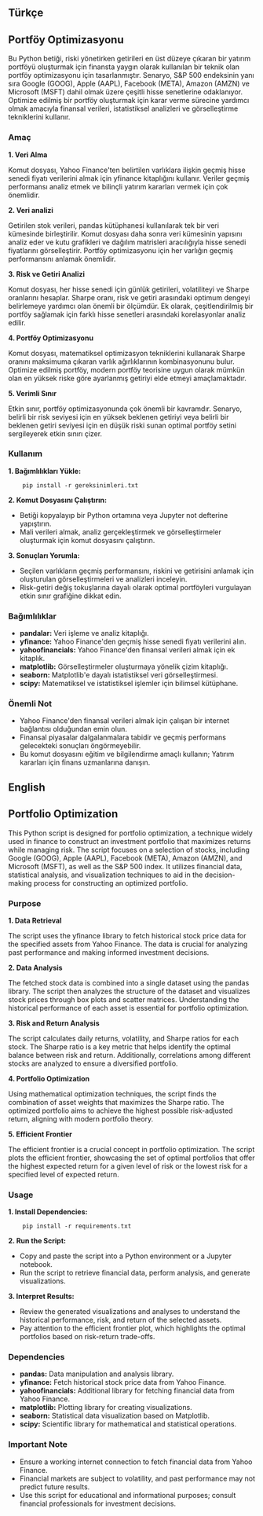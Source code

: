 ## Türkçe
## Portföy Optimizasyonu

Bu Python betiği, riski yönetirken getirileri en üst düzeye çıkaran bir yatırım portföyü oluşturmak için finansta yaygın olarak kullanılan bir teknik olan portföy optimizasyonu için tasarlanmıştır. Senaryo, S&P 500 endeksinin yanı sıra Google (GOOG), Apple (AAPL), Facebook (META), Amazon (AMZN) ve Microsoft (MSFT) dahil olmak üzere çeşitli hisse senetlerine odaklanıyor. Optimize edilmiş bir portföy oluşturmak için karar verme sürecine yardımcı olmak amacıyla finansal verileri, istatistiksel analizleri ve görselleştirme tekniklerini kullanır.

### Amaç

**1. Veri Alma**

Komut dosyası, Yahoo Finance'ten belirtilen varlıklara ilişkin geçmiş hisse senedi fiyatı verilerini almak için yfinance kitaplığını kullanır. Veriler geçmiş performansı analiz etmek ve bilinçli yatırım kararları vermek için çok önemlidir.

**2. Veri analizi**

Getirilen stok verileri, pandas kütüphanesi kullanılarak tek bir veri kümesinde birleştirilir. Komut dosyası daha sonra veri kümesinin yapısını analiz eder ve kutu grafikleri ve dağılım matrisleri aracılığıyla hisse senedi fiyatlarını görselleştirir. Portföy optimizasyonu için her varlığın geçmiş performansını anlamak önemlidir.

**3. Risk ve Getiri Analizi**

Komut dosyası, her hisse senedi için günlük getirileri, volatiliteyi ve Sharpe oranlarını hesaplar. Sharpe oranı, risk ve getiri arasındaki optimum dengeyi belirlemeye yardımcı olan önemli bir ölçümdür. Ek olarak, çeşitlendirilmiş bir portföy sağlamak için farklı hisse senetleri arasındaki korelasyonlar analiz edilir.

**4. Portföy Optimizasyonu**

Komut dosyası, matematiksel optimizasyon tekniklerini kullanarak Sharpe oranını maksimuma çıkaran varlık ağırlıklarının kombinasyonunu bulur. Optimize edilmiş portföy, modern portföy teorisine uygun olarak mümkün olan en yüksek riske göre ayarlanmış getiriyi elde etmeyi amaçlamaktadır.

**5. Verimli Sınır**

Etkin sınır, portföy optimizasyonunda çok önemli bir kavramdır. Senaryo, belirli bir risk seviyesi için en yüksek beklenen getiriyi veya belirli bir beklenen getiri seviyesi için en düşük riski sunan optimal portföy setini sergileyerek etkin sınırı çizer.

### Kullanım
**1. Bağımlılıkları Yükle:**

		pip install -r gereksinimleri.txt

**2. Komut Dosyasını Çalıştırın:**
- Betiği kopyalayıp bir Python ortamına veya Jupyter not defterine yapıştırın.
- Mali verileri almak, analiz gerçekleştirmek ve görselleştirmeler oluşturmak için komut dosyasını çalıştırın.

**3. Sonuçları Yorumla:**

- Seçilen varlıkların geçmiş performansını, riskini ve getirisini anlamak için oluşturulan görselleştirmeleri ve analizleri inceleyin.
- Risk-getiri değiş tokuşlarına dayalı olarak optimal portföyleri vurgulayan etkin sınır grafiğine dikkat edin.


### Bağımlılıklar
- **pandalar:** Veri işleme ve analiz kitaplığı.
- **yfinance:** Yahoo Finance'den geçmiş hisse senedi fiyatı verilerini alın.
- **yahoofinancials:** Yahoo Finance'den finansal verileri almak için ek kitaplık.
- **matplotlib:** Görselleştirmeler oluşturmaya yönelik çizim kitaplığı.
- **seaborn:** Matplotlib'e dayalı istatistiksel veri görselleştirmesi.
- **scipy:** Matematiksel ve istatistiksel işlemler için bilimsel kütüphane.

### Önemli Not
- Yahoo Finance'den finansal verileri almak için çalışan bir internet bağlantısı olduğundan emin olun.
- Finansal piyasalar dalgalanmalara tabidir ve geçmiş performans gelecekteki sonuçları öngörmeyebilir.
- Bu komut dosyasını eğitim ve bilgilendirme amaçlı kullanın; Yatırım kararları için finans uzmanlarına danışın.

## English
## Portfolio Optimization

This Python script is designed for portfolio optimization, a technique widely used in finance to construct an investment portfolio that maximizes returns while managing risk. The script focuses on a selection of stocks, including Google (GOOG), Apple (AAPL), Facebook (META), Amazon (AMZN), and Microsoft (MSFT), as well as the S&P 500 index. It utilizes financial data, statistical analysis, and visualization techniques to aid in the decision-making process for constructing an optimized portfolio.

### Purpose

**1. Data Retrieval**

The script uses the yfinance library to fetch historical stock price data for the specified assets from Yahoo Finance. The data is crucial for analyzing past performance and making informed investment decisions.

**2. Data Analysis**

The fetched stock data is combined into a single dataset using the pandas library. The script then analyzes the structure of the dataset and visualizes stock prices through box plots and scatter matrices. Understanding the historical performance of each asset is essential for portfolio optimization.

**3. Risk and Return Analysis**

The script calculates daily returns, volatility, and Sharpe ratios for each stock. The Sharpe ratio is a key metric that helps identify the optimal balance between risk and return. Additionally, correlations among different stocks are analyzed to ensure a diversified portfolio.

**4. Portfolio Optimization**

Using mathematical optimization techniques, the script finds the combination of asset weights that maximizes the Sharpe ratio. The optimized portfolio aims to achieve the highest possible risk-adjusted return, aligning with modern portfolio theory.

**5. Efficient Frontier**

The efficient frontier is a crucial concept in portfolio optimization. The script plots the efficient frontier, showcasing the set of optimal portfolios that offer the highest expected return for a given level of risk or the lowest risk for a specified level of expected return.

### Usage
**1. Install Dependencies:**

		pip install -r requirements.txt

**2. Run the Script:**
- Copy and paste the script into a Python environment or a Jupyter notebook.
- Run the script to retrieve financial data, perform analysis, and generate visualizations.

**3. Interpret Results:**

- Review the generated visualizations and analyses to understand the historical performance, risk, and return of the selected assets.
- Pay attention to the efficient frontier plot, which highlights the optimal portfolios based on risk-return trade-offs.


### Dependencies
- **pandas:** Data manipulation and analysis library.
- **yfinance:** Fetch historical stock price data from Yahoo Finance.
- **yahoofinancials:** Additional library for fetching financial data from Yahoo Finance.
- **matplotlib:** Plotting library for creating visualizations.
- **seaborn:** Statistical data visualization based on Matplotlib.
- **scipy:** Scientific library for mathematical and statistical operations.

### Important Note
- Ensure a working internet connection to fetch financial data from Yahoo Finance.
- Financial markets are subject to volatility, and past performance may not predict future results.
- Use this script for educational and informational purposes; consult financial professionals for investment decisions.